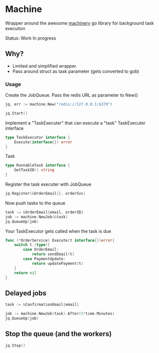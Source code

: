 # Machine
Wrapper around the awesome [machinery](https://github.com/RichardKnop/machinery) go library for background task execution 

Status: Work In progress

## Why?
* Limited and simplified wrapper.
* Pass around struct as task parameter (gets converted to gob)

### Usage
Create the JobQueue.
Pass the redis URL as parameter to New()
```go
jq, err := machine.New("redis://127.0.0.1:6379")

jq.Start()

```
Implement a "TaskExecuter" that can execute a "task"
TaskExecuter interface

```go
type TaskExecutor interface {
	Execute(interface{}) error
}
```
Task

```go
type RunnableTask interface {
	GetTaskID() string
}
```

Register the task executer with JobQueue
```go
jq.Register(&OrderEmail{}, orderSvc)
```

Now push tasks to the queue
```go
task := &OrderEmail{email, orderID}
job := machine.NewJob(&task)
jq.QueueUp(job)
```
Your TaskExecutor gets called when the task is due
```go
func (*OrderService) Execute(t interface{})error{
    switch t.(type){
        case OrderEmail:
            return sendEmail(t)
        case PaymentUpdate:
            return updatePayment(t)
    }
    return nil
}
```

## Delayed jobs
```go
task := &ConfirmationEmail{email}

job := machine.NewJob(task).After(5*time.Minutes)
jq.QueueUp(job)

```

## Stop the queue (and the workers)
```go
jq.Stop()
```